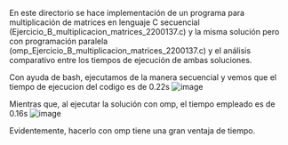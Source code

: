 En este directorio se hace implementación de un programa para multiplicación de matrices en lenguaje C secuencial (Ejercicio_B_multiplicacion_matrices_2200137.c) y la misma solución pero con programación paralela (omp_Ejercicio_B_multiplicacion_matrices_2200137.c) y el análisis comparativo entre los tiempos de ejecución de ambas soluciones.

Con ayuda de bash, ejecutamos de la manera secuencial y vemos que el tiempo de ejecucion del codigo es de 0.22s
![image](https://github.com/alfredonomiun/IntroPP2200137/assets/94908591/942bb83e-4460-4b70-9983-91fb867950ac)

Mientras que, al ejecutar la solución con omp, el tiempo empleado es de 0.16s 
![image](https://github.com/alfredonomiun/IntroPP2200137/assets/94908591/20949418-d1d9-47cd-8e57-a4f9a990094c)

Evidentemente, hacerlo con omp tiene una gran ventaja de tiempo.

